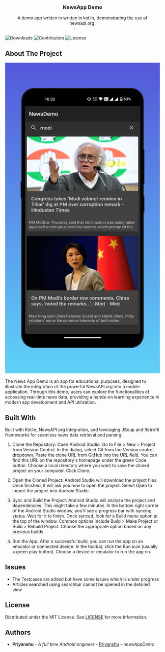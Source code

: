 <br/>
<p align="center">
  <h3 align="center">NewsApp Demo</h3>

  <p align="center">
    A demo app written in  written in kotlin, demonstrating the use of newsapi.org.
    <br/>
    <br/>
  </p>
</p>

![Downloads](https://img.shields.io/github/downloads/LordShenron/newsAppDemo/total) ![Contributors](https://img.shields.io/github/contributors/LordShenron/newsAppDemo?color=dark-green) ![License](https://img.shields.io/github/license/LordShenron/newsAppDemo) 

## About The Project

![Screen Shot](mocks/1.jpg)

The News App Demo is an app for educational purposes, designed to illustrate the integration of the powerful NewsAPI.org into a mobile application. Through this demo, users can explore the functionalities of accessing real-time news data, providing a hands-on learning experience in modern app development and API utilization.

## Built With

Built with Kotlin, NewsAPI.org integration, and leveraging JSoup and Retrofit frameworks for seamless news data retrieval and parsing.

1. Clone the Repository:
    Open Android Studio.
    Go to File > New > Project from Version Control.
    In the dialog, select Git from the Version control dropdown.
    Paste the clone URL from GitHub into the URL field. You can find this URL on the repository's homepage under the green Code button.
    Choose a local directory where you want to save the cloned project on your computer.
    Click Clone.

2. Open the Cloned Project:
    Android Studio will download the project files. Once finished, it will ask you how to open the project.
    Select Open to import the project into Android Studio.

3. Sync and Build the Project:
    Android Studio will analyze the project and dependencies. This might take a few minutes.
    In the bottom right corner of the Android Studio window, you'll see a progress bar with syncing status. Wait for it to finish.
    Once synced, look for a Build menu option at the top of the window.
    Common options include Build > Make Project or Build > Rebuild Project. Choose the appropriate option based on any previous builds.

4. Run the App:
    After a successful build, you can run the app on an emulator or connected device.
    In the toolbar, click the Run icon (usually a green play button).
    Choose a device or emulator to run the app on.

## Issues
- The Testcases are added but have some issues which is under progress
- Articles searched using searchbar cannot be opened in the detailed view

## License

Distributed under the MIT License. See [LICENSE](https://github.com/LordShenron/newsAppDemo/blob/main/LICENSE.md) for more information.

## Authors

* **Priyanshu** - *A full time Android engineer* - [Priyanshu](https://github.com/LordShenron) - *newsAppDemo*
